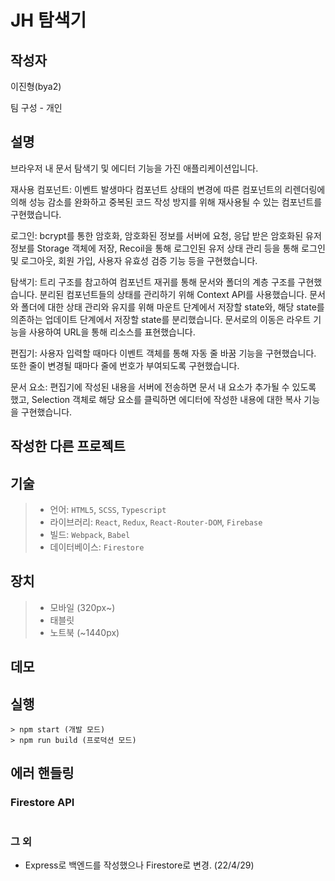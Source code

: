 # JH 탐색기

## 작성자

이진형(bya2)

팀 구성 - 개인

## 설명

브라우저 내 문서 탐색기 및 에디터 기능을 가진 애플리케이션입니다.

재사용 컴포넌트:
이벤트 발생마다 컴포넌트 상태의 변경에 따른 컴포넌트의 리렌더링에 의해 성능 감소를 완화하고 중복된 코드 작성 방지를 위해 재사용될 수 있는 컴포넌트를 구현했습니다.

로그인:
bcrypt를 통한 암호화, 암호화된 정보를 서버에 요청, 응답 받은 암호화된 유저 정보를 Storage 객체에 저장, Recoil을 통해 로그인된 유저 상태 관리 등을 통해 로그인 및 로그아웃, 회원 가입, 사용자 유효성 검증 기능 등을 구현했습니다.

탐색기:
트리 구조를 참고하여 컴포넌트 재귀를 통해 문서와 폴더의 계층 구조를 구현했습니다. 분리된 컴포넌트들의 상태를 관리하기 위해 Context API를 사용했습니다. 문서와 폴더에 대한 상태 관리와 유지를 위해 마운트 단계에서 저장할 state와, 해당 state를 의존하는 업데이트 단계에서 저장할 state를 분리했습니다. 문서로의 이동은 라우트 기능을 사용하여 URL을 통해 리소스를 표현했습니다.

편집기:
사용자 입력할 때마다 이벤트 객체를 통해 자동 줄 바꿈 기능을 구현했습니다. 또한 줄이 변경될 때마다 줄에 번호가 부여되도록 구현했습니다.

문서 요소:
편집기에 작성된 내용을 서버에 전송하면 문서 내 요소가 추가될 수 있도록 했고, Selection 객체로 해당 요소를 클릭하면 에디터에 작성한 내용에 대한 복사 기능을 구현했습니다.


## 작성한 다른 프로젝트


## 기술

> - 언어: `HTML5`, `SCSS`, `Typescript`
> - 라이브러리: `React`, `Redux`, `React-Router-DOM`, `Firebase`
> - 빌드: `Webpack`, `Babel`
> - 데이터베이스: `Firestore`

## 장치

> - 모바일 (320px~)
> - 태블릿
> - 노트북 (~1440px)

## 데모


## 실행
```
> npm start (개발 모드)
> npm run build (프로덕션 모드)
```

## 에러 핸들링


### Firestore API

```

```

### 그 외

- Express로 백엔드를 작성했으나 Firestore로 변경. (22/4/29)